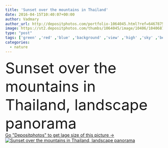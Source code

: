 ```yaml
---
title: 'Sunset over the mountains in Thailand'
date: 2016-04-15T10:40:07+00:00
author: Vadmary
author_url: http://depositphotos.com/portfolio-1064045.html?ref=64678756
image: https://st2.depositphotos.com/thumbs/1064045/image/10406/104068738/api_thumb_450.jpg?forcejpeg=true
type: "post"
tags: ['green' ,'red' ,'blue' ,'background' ,'view' ,'high' ,'sky' ,'beautiful' ,'season' ,'travel' ,'summer' ,'park' ,'sun' ,'outdoors' ,'field' ,'scene' ,'nature' ,'outdoor' ,'environment' ,'rural' ,'tree' ,'cloud' ,'mountain' ,'tropical' ,'sunrise' ,'landscape' ,'sunset' ,'forest' ,'countryside' ,'mountains' ,'rays' ,'scenery' ,'clouds' ,'range' ,'rock' ,'scenic' ,'tourism' ,'panorama' ,'panoramic' ,'peak' ,'top' ,'hill' ,'adventure' ,'asia' ,'thailand' ,'island' ,'valley' ]
categories: 
  - nature
---
```

<div aling="center">
            <font size="60"> Sunset over the mountains in Thailand, landscape panorama</font>   
</div>
<div>
    <a href='https://depositphotos.com/104068738/stock-photo-sunset-over-the-mountains-in.html?ref=64678756' target=_blank > Go "Depositphotos" to get lage size of this picture ->
        <img href='https://depositphotos.com/104068738/stock-photo-sunset-over-the-mountains-in.html?ref=64678756' src='https://st2.depositphotos.com/1064045/10406/i/950/depositphotos_104068738-stock-photo-sunset-over-the-mountains-in.jpg?forcejpeg=true' alt='Sunset over the mountains in Thailand, landscape panorama' >
    </a>
</div>
